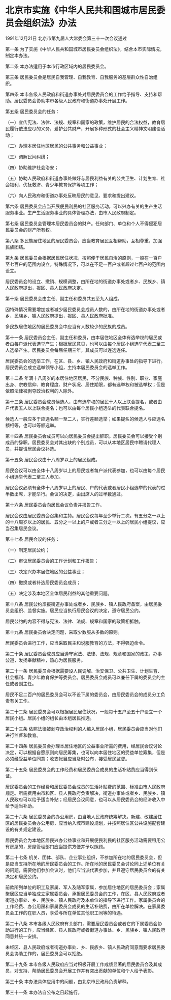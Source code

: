 # 北京市实施《中华人民共和国城市居民委员会组织法》办法

1991年12月21日 北京市第九届人大常委会第三十一次会议通过

<!-- INFO END -->

第一条 为了实施《中华人民共和国城市居民委员会组织法》，结合本市实际情况，制定本办法。

第二条 本办法适用于本市行政区域内的居民委员会。

第三条 居民委员会是居民自我管理、自我教育、自我服务的基层群众性自治组织。

第四条 本市各级人民政府和街道办事处对居民委员会的工作给予指导、支持和帮助。居民委员会协助本市各级人民政府和街道办事处开展工作。

第五条 居民委员会的任务：

（一）宣传宪法、法律、法规、规章和国家的政策，维护居民的合法权益，教育居民履行依法应尽的义务，爱护公共财产，开展多种形式的社会主义精神文明建设活动；

（二）办理本居住地区居民的公共事务和公益事业；

（三）调解民间纠纷；

（四）协助维护社会治安；

（五）协助人民政府和街道办事处做好与居民利益有关的公共卫生、计划生育、社会福利、优抚救济、青少年教育保护等项工作；

（六）向人民政府和街道办事处反映居民的意见、要求和提出建议。

第六条 居民委员会应当开展便民利民的社区服务活动，可以兴办有关的生产生活服务事业。生产生活服务事业的具体管理办法，由市人民政府制定。

第七条 居民委员会管理本居民委员会的财产。任何部门、单位和个人不得侵犯居民委员会的财产所有权。

第八条 多民族居住地区的居民委员会，应当教育居民互相帮助，互相尊重，加强民族团结。

第九条 居民委员会根据居民居住状况，按照便于居民自治的原则，一般在一百户至七百户的范围内设立。特殊情况下，可以在不足一百户或者超过七百户的范围内设立。

居民委员会的设立、撤销、规模调整，由所在地的街道办事处或者乡、民族乡、镇人民政府提出，报区、县人民政府决定。

第十条 居民委员会由主任、副主任和委员共五至九人组成。

因特殊情况需要增加或者减少居民委员会成员人数的，由所在地的街道办事处或者乡、民族乡、镇人民政府提出，报区、县人民政府批准。

多民族居住地区的居民委员会中应当有人数较少的民族的成员。

第十一条 居民委员会主任、副主任和委员，由本居住地区全体有选举权的居民或者由每户派代表选举产生；根据居民意见，也可以由每个居民小组选举代表二至三人选举产生。居民委员会每届任期三年，其成员可以连选连任。

居民委员会的选举工作，在区、县、乡、镇人民政府和街道办事处的指导下进行。居民委员会成立选举领导小组，主持本居民委员会的选举工作。

第十二条 年满十八周岁的本居住地区居民，不分民族、种族、性别、职业、家庭出身、宗教信仰、教育程度、财产状况、居住期限，都有选举权和被选举权；但是依照法律被剥夺政治权利的人除外。

第十三条 居民委员会成员候选人，由有选举权的居民十人以上联合提名，或者由户代表五人以上联合提名；也可以由每个居民小组选举的代表联合提名。

候选人一般应多于应选名额一至二人，实行差额选举；如果提名的候选人与应选名额相等，也可以等额选举。

第十四条 居民委员会成员可以向居民委员会提出辞职。居民委员会可以接受个别成员的辞职。居民委员会对其出缺的个别成员，可以从本地区居民中聘请代理人员，并提请居民会议补选。

第十五条 居民会议由十八周岁以上的居民组成。

居民会议可以由全体十八周岁以上的居民或者每户派代表参加，也可以由每个居民小组选举代表二至三人参加。

居民会议必须有全体十八周岁以上的居民、户的代表或者居民小组选举的代表的过半数出席，才能举行。会议的决定，由出席人的过半数通过。

第十六条 居民委员会向居民会议负责并报告工作。

居民会议由居民委员会召集和主持。居民会议每年至少举行二次。有五分之一以上的十八周岁以上的居民、五分之一以上的户或者三分之一以上的居民小组提议，应当召集居民会议。

第十七条 居民会议的任务：

（一）制定居民公约；

（二）审议居民委员会的工作计划和工作报告；

（三）决定兴办本居住地区的公益事业；

（四）撤换或者补选居民委员会成员；

（五）决定涉及本地区全体居民利益的其他重要问题。

第十八条 居民公约须报街道办事处或者乡、民族乡、镇人民政府备案，由居民委员会组织、监督实施。居民应当执行居民会议的决定，遵守居民公约。

居民公约的内容不得与宪法、法律、法规、规章和国家的政策相抵触。

第十九条 居民委员会决定问题，采取少数服从多数的原则。

居民委员会进行工作，应当采取民主和说服教育的方法，不得强迫命令。

第二十条 居民委员会成员应当遵守宪法、法律、法规、规章和国家的政策，办事公道，发扬奉献精神，热心为居民服务。

第二十一条 居民委员会根据需要设人民调解、治安保卫、公共卫生、计划生育、社会福利、青少年教育保护等委员会。居民委员会成员可以兼任下属的委员会的主任或者副主任。

居民不足二百户的居民委员会可以不设下属的委员会，由居民委员会的成员分工负责有关工作。

第二十二条 居民委员会可以根据居民居住状况，一般每十五户至五十户设立一个居民小组。居民小组的组长由本组居民推选。

第二十三条 依照法律被剥夺政治权利的人编入居民小组，居民委员会应当对他们进行监督和教育。

第二十四条 居民委员会办理本居住地区的公益事业所需的费用，经居民会议讨论决定，可以根据自愿原则向居民筹集，也可以向本居住地区的受益单位筹集，但是必须经受益单位同意；收支帐目应当及时公布，接受居民监督。

第二十五条 居民委员会的工作经费和居民委员会成员的生活补贴费应当得到保证。

居民委员会的工作经费和居民委员会成员的生活补贴费的范围、标准由市人民政府规定。所需费用由市和区、县人民政府负责解决，街道办事处或者乡、民族乡、镇人民政府可以给予适当补贴；经居民会议同意，也可以从居民委员会的经济收入中给予适当补助。

第二十六条 居民委员会的办公用房，由当地人民政府统筹解决。新建、改建居住区的居民委员会办公用房，应当纳入城市建设规划，并按照居住区公共设施配套建设的有关规定建设。

居民委员会为本地区居民兴办公益事业和开展便民利民的社区服务活动需要租用公有房屋的，房屋管理部门应当提供方便并予以照顾。

第二十七条 机关、团体、部队、企业事业组织，不参加所在地的居民委员会，但是应当支持所在地的居民委员会的工作。所在地的居民委员会讨论同上述单位有关的问题，需要他们参加会议时，他们应当派代表参加，并且遵守居民委员会的有关决定和居民公约。

前款所列单位的职工及家属、军人及随军家属，参加居住地区的居民委员会；家属聚居区应当单独成立家属委员会，承担居民委员会的工作，在区、县人民政府或者街道办事处、乡、民族乡、镇人民政府及本单位的指导下进行工作。家属委员会的工作经费、办公用房和家属委员会成员的生活补贴费，由所在单位解决。在家属委员会工作的在职人员，享受与所在单位其他职工同等的待遇。

第二十八条 本市各级人民政府有关部门，需要居民委员会或者它的下属委员会协助进行的工作，应当经区、县人民政府或者街道办事处、乡、民族乡、镇人民政府同意并统一安排。

未经区、县人民政府或者街道办事处、乡、民族乡、镇人民政府同意而要求居民委员会协助工作的，居民委员会可以拒绝。

第二十九条 本市各级人民政府应当对积极开展工作成绩显著的居民委员会及其成员，对支持、帮助居民委员会开展工作并有突出贡献的单位和个人给予表彰。

第三十条 本办法具体应用中的问题，由北京市民政局负责解释。

第三十一条 本办法自公布之日起施行。

